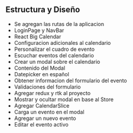 ## Estructura y Diseño
- Se agregan las rutas de la aplicacion
- LoginPage y NavBar
- React Big Calendar
- Configuracion adicionales al calendario
- Personalizar el cuadro de evento
- Escuchar eventos del calendario
- Crear un modal sobre el calendario
- Contenido del Modal
- Datepicker en español
- Obtener informacion del formulario del evento
- Validaciones del formulario
- Agregar redux y rtk al proyecto
- Mostrar y ocultar modal en base al Store
- Agregar CalendarSlice
- Carga un evento en el modal
- Agregar un nuevo evento
- Editar el evento activo
